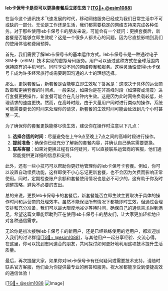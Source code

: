 **leb卡保号卡是否可以更换套餐后立即生效？[[TG💪+ @esim1088](https://t.me/s/esim1088)]**

在当今这个通讯技术飞速发展的时代，移动网络服务已经成为我们日常生活中不可或缺的一部分。无论是工作还是生活，我们都需要稳定的网络支持来完成各种任务。对于那些使用leb卡保号卡的朋友来说，可能会有一个疑问：更换套餐后，新套餐是否能够立即生效呢？这是一个很多人都关心的问题，因为它直接影响到我们的使用体验和费用预算。

首先，我们需要了解leb卡保号卡的基本运作方式。leb卡保号卡是一种通过电子SIM卡（eSIM）技术实现的虚拟号码服务。用户可以通过这种方式在全球范围内保持原有的手机号码，同时享受不同的网络套餐和服务。这种灵活性使得leb卡保号卡成为许多经常旅行或需要跨国沟通的人士的理想选择。

那么，更换套餐后，新套餐是否能够立即生效呢？答案是：这取决于具体的运营商政策和更换套餐的时间点。一般来说，如果你是在非高峰时段（如深夜或清晨）进行套餐更换操作，新套餐可能会在几分钟内生效。这是因为此时网络负载较低，处理请求的速度更快。然而，在高峰时段，由于大量用户同时进行类似的操作，系统可能需要更长的时间来处理你的请求，新套餐的生效时间可能会延迟到几个小时甚至一天。

为了确保你的套餐更换能够尽快生效，建议你在操作时注意以下几点：

1. **选择合适的时间**：尽量避免在上午9点至晚上7点之间的高峰时段进行操作。
2. **提前准备**：确保你已经充分了解新的套餐内容，并确认自己确实需要更换。
3. **联系客服**：如果对更换过程有任何疑问，可以直接联系运营商的客服，他们通常能提供更详细的信息和支持。

此外，还有一些小技巧可以帮助你更好地管理你的leb卡保号卡套餐。例如，你可以设置自动续费功能，这样即使不小心忘记更新套餐，也不会因为欠费而影响正常使用。同时，定期检查账户余额和套餐使用情况也是必不可少的，这有助于你及时调整策略，避免不必要的支出。

总的来说，更换leb卡保号卡的套餐后，新套餐能否立即生效主要取决于具体的操作时间和运营商的处理效率。虽然不能保证所有情况下都能即时生效，但通过合理安排和充分准备，我们可以最大限度地减少等待时间，确保自己的通信需求得到满足。希望这篇文章能帮助到正在使用leb卡保号卡的朋友们，让大家更加轻松地应对各种通信需求。

无论你是初次接触leb卡保号卡的新用户，还是已经熟练使用的老用户，都欢迎加入我们的讨论群组[[TG💪+ @esim1088](https://t.me/s/esim1088)]，与其他用户一起分享经验、交流心得。在这里，你可以找到志同道合的朋友，共同探讨如何更好地利用这项技术提升生活质量。

最后，再次提醒大家，如果你对leb卡保号卡有任何疑问或需要技术支持，请随时联系官方客服，他们会为你提供最专业的解答和服务。祝大家都能享受到便捷高效的通信体验！

[[TG💪+ @esim1088](https://t.me/s/esim1088) ![Image](https://i.postimg.cc/4NQfJmqS/Snipaste-2025-05-13-00-14-12.png)]